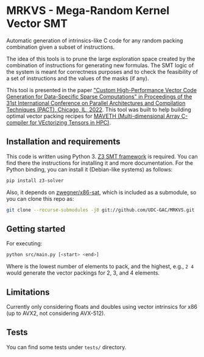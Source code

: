# MRKVS - Mega-Random Kernel Vector SMT

Automatic generation of intrinsics-like C code for any random packing
combination given a subset of instructions.

The idea of this tools is to prune the large exploration space created by the combination of instructions for generating new formulas. The SMT logic of the system is meant for correctness purposes and to check the feasibility of a set of instructions and the values of the masks (if any).

This tool is presented in the paper ["Custom High-Performance Vector Code Generation for
Data-Specific Sparse Computations" in Proceedings of the 31st International Conference on Parallel Architectures and Compilation Techniques (PACT), Chicago, IL, 2022](https://gac.udc.es/~gabriel/files/pact22-final139.pdf). This tool was built to help building optimal vector packing recipes for [MAVETH (Multi-dimensional Array C-compiler for VEctorizing Tensors in HPC)](https://github.com/UDC-GAC/MACVETH).

## Installation and requirements

This code is written using Python 3.
[Z3 SMT framework](https://github.com/Z3Prover/z3) is required. You can find
there the instructions for installing it and more documentation. For the Python
binding, you can install it (Debian-like systems) as follows:

```bash
pip install z3-solver
```

Also, it depends on [zwegner/x86-sat](https://github.com/zwegner/x86-sat/), which is included as a submodule, so you can clone this repo as:

```bash
git clone --recurse-submodules -j8 git://github.com/UDC-GAC/MRKVS.git
```

## Getting started

For executing:

```bash
python src/main.py [<start> <end>] 
```

Where <start> is the lowest number of elements to pack, and <end> the highest, e.g., `2 4` would generate the vector packings for 2, 3, and 4 elements.

## Limitations

Currently only considering floats and doubles using vector intrinsics for x86 (up to AVX2, not considering AVX-512).

## Tests

You can find some tests under `tests/` directory.
